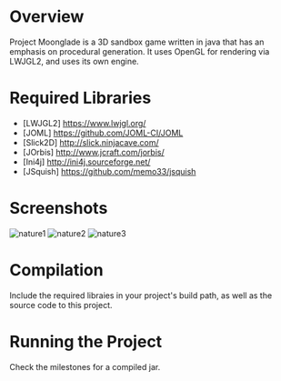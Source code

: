 # Overview

Project Moonglade is a 3D sandbox game written in java that has an emphasis on procedural generation.
It uses OpenGL for rendering via LWJGL2, and uses its own engine.

# Required Libraries
- [LWJGL2] https://www.lwjgl.org/
- [JOML] https://github.com/JOML-CI/JOML
- [Slick2D] http://slick.ninjacave.com/
- [JOrbis] http://www.jcraft.com/jorbis/
- [Ini4j] http://ini4j.sourceforge.net/
- [JSquish] https://github.com/memo33/jsquish

# Screenshots
![nature1](https://i.imgur.com/8ZpGrsY.png)
![nature2](https://i.imgur.com/15lcR5w.png)
![nature3](https://i.imgur.com/wHwKcxB.png)

# Compilation
Include the required libraies in your project's build path, as well as the source code to this project.

# Running the Project
Check the milestones for a compiled jar.
